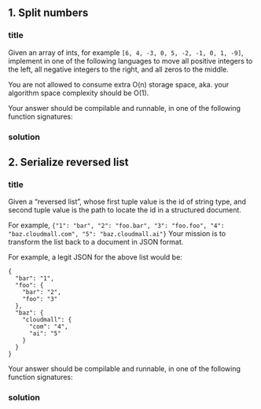 ## 1. Split numbers 
### title
Given an array of ints, for example `[6, 4, -3, 0, 5, -2, -1, 0, 1, -9]`, implement in one of the following languages
to move all positive integers to the left, all negative integers to the right, and all zeros to the middle.

You are not allowed to consume extra O(n) storage space, aka. your algorithm space complexity should be O(1).

Your answer should be compilable and runnable, in one of the following function signatures:

### solution


## 2. Serialize reversed list
### title
Given a “reversed list”, whose first tuple value is the id of string type, and second tuple value is the path to locate the id in a structured document. 

For example, `{"1": "bar", "2": "foo.bar", "3": "foo.foo", "4": "baz.cloudmall.com", "5": "baz.cloudmall.ai"}`
Your mission is to transform the list back to a document in JSON format.

For example, a legit JSON for the above list would be:
```
{
  "bar": "1",
  "foo": {
    "bar": "2",
    "foo": "3"
  },
  "baz": {
    "cloudmall": {
      "com": "4",
      "ai": "5"
    }
  }
}
```
Your answer should be compilable and runnable, in one of the following function signatures:

### solution
